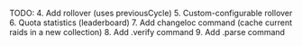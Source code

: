 TODO:
4. Add rollover (uses previousCycle)
5. Custom-configurable rollover
6. Quota statistics (leaderboard)
7. Add changeloc command (cache current raids in a new collection)
8. Add .verify command
9. Add .parse command
